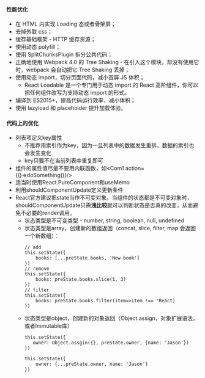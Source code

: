 #### 性能优化

* 在 HTML 内实现 Loading 态或者骨架屏；
* 去掉外联 css；
* 缓存基础框架 - HTTP 缓存资源；
* 使用动态 polyfill；
* 使用 SplitChunksPlugin 拆分公共代码；
* 正确地使用 Webpack 4.0 的 Tree Shaking - 在引入这个模块，却没有使用它时，webpack 会自动把它 Tree Shaking 丢掉；
* 使用动态 import，切分页面代码，减小首屏 JS 体积；
    * React Loadable 是一个专门用于动态 import 的 React 高阶组件，你可以把任何组件改写为支持动态 import 的形式。
* 编译到 ES2015+，提高代码运行效率，减小体积；
* 使用 lazyload 和 placeholder 提升加载体验。


#### 代码上的优化

* 列表项定义key属性
    * 不推荐用索引作为key，因为一旦列表中的数据发生重排，数据的索引也会发生变化
    * key只要不在当前列表中重复即可
* 组件的属性值尽量不要用内联函数，如<Com1 action={()=>doSomething()}/>
* 适当时使用React.PureComponent和useMemo
* 利用shouldComponentUpdate定义更新条件
* React官方建议把state当作不可变对象。当组件的状态都是不可变对象时，shouldComponentUpdate只需**浅比较**就可以判断状态是否真的改变，从而避免不必要的render调用。
    * 状态类型是不可变类型 - number, string, boolean, null, undefined
    * 状态类型是array，创建新的数组返回（concat, slice, filter, map 会返回一个新数组）：
       ```
       // add
       this.setState({
           books: [...preState.books, 'New book']
       })
       // remove
       this.setState({
           books: preState.books.slice(1, 3)
       })
       // filter
       this.setState({
           books: preState.books.filter(item=>item !== 'React)
       })
       ```
    * 状态类型是object，创建新的对象返回（Object.assign，对象扩展语法，或者Immutable库）
        ```
        this.setState({
           owner: Object.assgin({}, preState.owner, {name: 'Jason'})
       })

        this.setState({
            owner: {...preState.owner, name: 'Jason'}
        })
        ```
    
